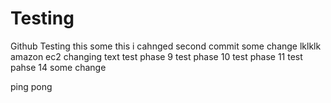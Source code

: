 # Testing
Github Testing
this some this i cahnged 
second commit
some change
lklklk
amazon ec2 changing text
test phase 9
test phase 10
test phase 11 
test pahse 14
some change

ping pong
